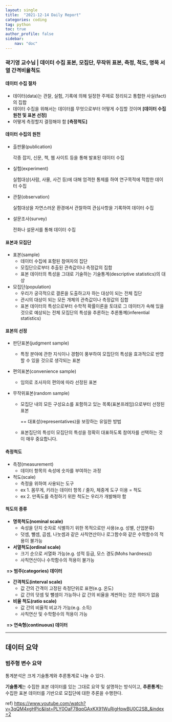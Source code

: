 ```yaml
---
layout: single
title:  "2021-12-14 Daily Report"
categories: coding
tag: python
toc: true
author_profile: false
sidebar:
    nav: "doc"
---
```


### 곽기영 교수님 | 데이터 수집 표본, 모집단, 무작위 표본, 측정, 척도, 명목 서열 간격비율척도

<span>

#### 데이터 수집 절차

- 데이터(data)는 관찰, 실험, 기록에 의해 일정한 주제로 정리되고 통합한 사실(fact)의 집합
- 데이터 수집을 위해서는 데이터를 무엇으로부터 어떻게 수집할 것이며 **[데이터 수집 원천 및 표본 선정]**
- 어떻게 측정할지 결정해야 함 **[측정척도]**

#### 데이터 수집의 원천

- 출판물(publication) 

  각종 잡지, 신문, 책, 웹 사이트 등을 통해 발표된 데이터 수집

- 실험(experiment)

  실험대상(사람, 사물, 사건 등)에 대해 엄격한 통제를 하여 연구목적에 적합한 데이터 수집

- 관찰(observation)

  실험대상을 자연스러운 환경에서 관찰하여 관심사항을 기록하여 데이터 수집

- 설문조사(survey)

  전화나 설문서를 통해 데이터 수집

#### 표본과 모집단

- 표본(sample)
  - 데이터 수집에 포함된 참여자의 집단
  - 모집단으로부터 추출된 관측값이나 측정값의 집합
  - 표본 데이터의 특성을 그대로 기술하는 기술통계(descriptive statistics)의 대상
- 모집단(population)
  - 우리가 궁극적으로 결론을 도출하고자 하는 대상이 되는 전체 집단
  - 관시의 대상이 되는 모든 개체의 관측값이나 측정값의 집합
  - 표본 데이터의 특성으로부터 수학적 확률이론을 토대로 그 데이터가 속해 있을 것으로 예상되는 전체 모집단의 특성을 추론하는 추론통꼐(inferential statistics)

#### 표본의 선정

- 판단표본(judgment sample)

  - 특정 분야에 관한 지식이나 경험이 풍부하여 모집단의 특성을 효과적으로 반영할 수 있을 것으로 생각되는 표본

- 편의표본(convenience sample)

  - 임의로 조사자의 편의에 따라 선정된 표본

- 무작위표본(random sample)

  - 모집단 내의 모든 구성요소를 포함하고 있는 목록(표본프레임)으로부터 선정된 표본 

    == 대표성(representatives)을 보장하는 유일한 방법

  - 표본집단의 특성이 모집단의 특성을 정확히 대표하도록 참여자를 선택하는 것이 매우 중요합니다.

#### 측정척도

- 측정(measurement)
  - 데이터 항목의 속성에 숫자를 부여하는 과정
- 척도(scale)
  - 측정을 위하여 사용되는 도구
  - ex 1. 몸무게, 키라는 데이터 항목 / 줄자, 체중계 도구 이용 = 척도
  - ex 2. 만족도를 측정하기 위한 척도는 우리가 개발해야 함

#### 척도의 종류

- **명목척도(nominal scale)**
  - 속성을 단지 숫자로 식별하기 위한 목적으로만 사용(e.g. 성별, 산업분류)
  - 덧셈, 뺄셈, 곱셈, 나눗셈과 같은 사칙연산이나 로그함수와 같은 수학함수의 적용이 불가능
- **서열척도(ordinal scale)**
  - 크기 순으로 서열화 가능(e.g. 성적 등급, 모스 경도(Mohs hardness))
  - 사칙연산이나 수학함수의 적용이 불가능

​	**=> 범주(categories) 데이터**

- **간격척도(interval scale)**
  - 값 간의 간격이 고정된 측정단위로 표현(e.g. 온도)
  - 값 간의 덧셈 및 뺄셈이 가능하나 값 간의 비율을 계싼하는 것은 의미가 없음
- **비율 척도(ratio scale)**
  - 값 간의 비율적 비교가 가능(e.g. 소득)
  - 사칙연산 및 수학함수의 적용이 가능

​	**=> 연속형(continuous) 데이터**	

</span>



---



## 데이터 요약

### 범주형 변수 요약

통계분석은 크게 기술통계와 추론통계로 나눌 수 있다.

**기술통계**는 수집한 표본 데이터를 있는 그대로 요약 및 설명하는 방식이고, **추론통계**는 수집한 표본 데이터를 기반으로 모집단에 대한 추론을 수행한다.



ref) https://www.youtube.com/watch?v=3qQM4xgHPic&list=PLY0OaF78qqGAxKX91WuRigHpwBU0C2SB_&index=2